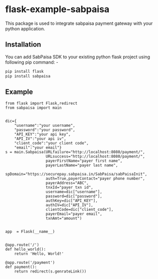 # flask-example-sabpaisa


This package is used to integrate sabpaisa payment gateway with your python application.

## Installation

You can add SabPaisa SDK to your existing python flask project using following pip command: -

```sh
pip install flask
pip install sabpaisa
```

## Example
```
from flask import Flask,redirect
from sabpaisa import main


dic={
    "username":"your username",
    "password":"your password",
    "API_KEY":"your api key",
    "API_IV":"your api iv",
    "client_code":"your client code",
    "email":"your email"}
s = main.Sabpaisa(URLfailure="http://localhost:8080/payment/",
                  URLsuccess="http://localhost:8080/payment/",
                  payerFirstName="payer first name",
                  payerLastName="payer last name",
                  spDomain="https://securepay.sabpaisa.in/SabPaisa/sabPaisaInit",
                  auth=True,payerContact="payer phone number",
                  payerAddress="ABC",
                  tnxId="payer txn id",
                  username=dic["username"],
                  password=dic["password"],
                  authKey=dic["API_KEY"],
                  authIV=dic["API_IV"],
                  clientCode=dic["client_code"],
                  payerEmail="payer email",
                  txnAmt="amount")


app  = Flask(__name__)


@app.route('/')
def hello_world():
    return 'Hello, World!'

@app.route('/payment')
def payment():
    return redirect(s.genrateLink())

```






